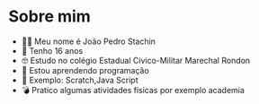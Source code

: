 # Sobre mim
- :face_in_clouds: Meu nome é João Pedro Stachin
- :partying_face: Tenho 16 anos 
- :nerd_face: Estudo no colégio Estadual Civico-Militar Marechal Rondon 
- :space_invader:	 Estou aprendendo programação 
- :robot: Exemplo: Scratch,Java Script
- :bomb: Pratico algumas atividades fisicas por exemplo academia
